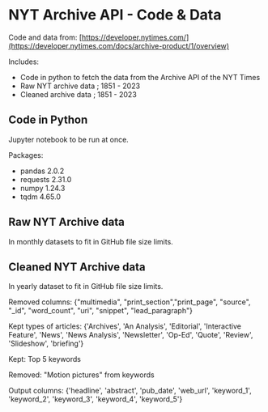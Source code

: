 # NYT Archive API - Code & Data

Code and data from: [https://developer.nytimes.com/](https://developer.nytimes.com/docs/archive-product/1/overview)

Includes: 
- Code in python to fetch the data from the Archive API of the NYT Times
- Raw NYT archive data ; 1851 - 2023
- Cleaned archive data ; 1851 - 2023 

## Code in Python

Jupyter notebook to be run at once.

Packages: 
- pandas                    2.0.2
- requests                  2.31.0 
- numpy                     1.24.3 
- tqdm                      4.65.0  

## Raw NYT Archive data

In monthly datasets to fit in GitHub file size limits.

## Cleaned NYT Archive data

In yearly dataset to fit in GitHub file size limits.

Removed columns: 
{"multimedia", "print_section","print_page", "source", "_id", "word_count", "uri", "snippet", "lead_paragraph"}

Kept types of articles:
{'Archives', 'An Analysis', 'Editorial', 'Interactive Feature', 'News', 'News Analysis', 'Newsletter', 'Op-Ed', 'Quote', 'Review', 'Slideshow', 'briefing'}

Kept: Top 5 keywords

Removed: "Motion pictures" from keywords

Output columns:
{'headline', 'abstract', 'pub_date', 'web_url', 'keyword_1', 'keyword_2', 'keyword_3', 'keyword_4', 'keyword_5'}



